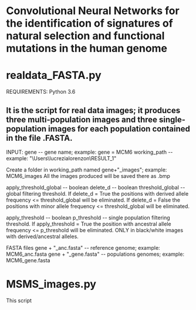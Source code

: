 # Convolutional Neural Networks for the identification of signatures of natural selection and functional mutations in the human genome

# realdata_FASTA.py

REQUIREMENTS: 
Python 3.6

## It is the script for real data images; it produces three multi-population images and three single-population images for each population contained in the file .FASTA. 

INPUT:
gene -- gene name; example: gene = MCM6
working_path -- example: "\Users\lucrezialorenzon\RESULT_1"

Create a folder in working_path named gene+"_images"; example: MCM6_images
All the images produced will be saved there as .bmp

apply_threshold_global -- boolean
delete_d -- boolean
threshold_global -- global filtering threshold. If delete_d = True the positions with derived allele frequency <= threshold_global will be eliminated. If delete_d = False the positions with minor allele frequency <= threshold_global will be eliminated.

apply_threshold -- boolean
p_threshold -- single population filtering threshold. If apply_threshold = True the position with ancestral allele frequency <= p_threshold will be eliminated. ONLY in black/white images with derived/ancestral alleles.

FASTA files
gene + "_anc.fasta" -- reference genome; example: MCM6_anc.fasta
gene + "_gene.fasta" -- populations genomes; example: MCM6_gene.fasta

# MSMS_images.py

This script






